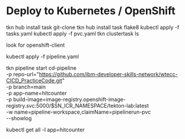 # Deploy to Kubernetes / OpenShift

tkn hub install task git-clone
tkn hub install task flake8
kubectl apply -f tasks.yaml
kubectl apply -f pvc.yaml
tkn clustertask ls

look for openshift-client

kubectl apply -f pipeline.yaml

tkn pipeline start cd-pipeline \
    -p repo-url="https://github.com/ibm-developer-skills-network/wtecc-CICD_PracticeCode.git" \
    -p branch=main \
    -p app-name=hitcounter \
    -p build-image=image-registry.openshift-image-registry.svc:5000/$SN_ICR_NAMESPACE/tekton-lab:latest \
    -w name=pipeline-workspace,claimName=pipelinerun-pvc \
    --showlog
	
kubectl get all -l app=hitcounter
